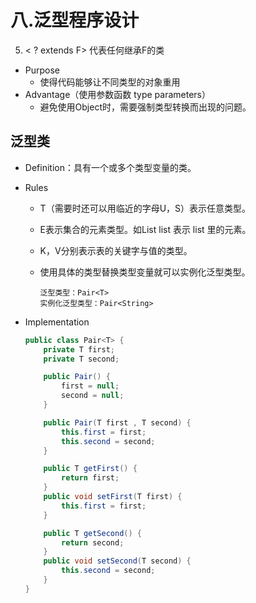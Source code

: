 # 八.泛型程序设计

5. < ? extends F> 代表任何继承F的类

- Purpose
  - 使得代码能够让不同类型的对象重用
- Advantage（使用参数函数 type parameters）
  - 避免使用Object时，需要强制类型转换而出现的问题。

## 泛型类

- Definition：具有一个或多个类型变量的类。

- Rules

  - T（需要时还可以用临近的字母U，S）表示任意类型。  

  - E表示集合的元素类型。如List<E> list 表示 list 里的元素。

  - K，V分别表示表的关键字与值的类型。

  - 使用具体的类型替换类型变量就可以实例化泛型类型。

    ```
    泛型类型：Pair<T>
    实例化泛型类型：Pair<String>
    ```

- Implementation

  <!--定义泛型类-->

  ```java
  public class Pair<T> {
      private T first;
      private T second;
  
      public Pair() {
          first = null;
          second = null;
      }
  
      public Pair(T first , T second) {
          this.first = first;
          this.second = second;
      }
  
      public T getFirst() {
          return first;
      }
      public void setFirst(T first) {
          this.first = first;
      }
  
      public T getSecond() {
          return second;
      }
      public void setSecond(T second) {
          this.second = second;
      }
  }
  ```

  

